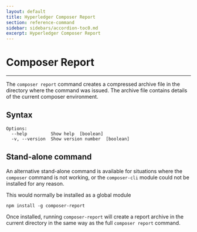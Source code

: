 ```yaml
---
layout: default
title: Hyperledger Composer Report
section: reference-command
sidebar: sidebars/accordion-toc0.md
excerpt: Hyperledger Composer Report
---
```


# Composer Report

---

The `composer report` command creates a compressed archive file in the directory where the command was issued. The archive file contains details of the current composer environment.


## Syntax

```
Options:
  --help         Show help  [boolean]
  -v, --version  Show version number  [boolean]
```

## Stand-alone command

An alternative stand-alone command is available for situations where the `composer` command is not working, or the `composer-cli` module could not be installed for any reason.

This would normally be installed as a global module

```
npm install -g composer-report
```

Once installed, running `composer-report` will create a report archive in the current directory in the same way as the full `composer report` command.
